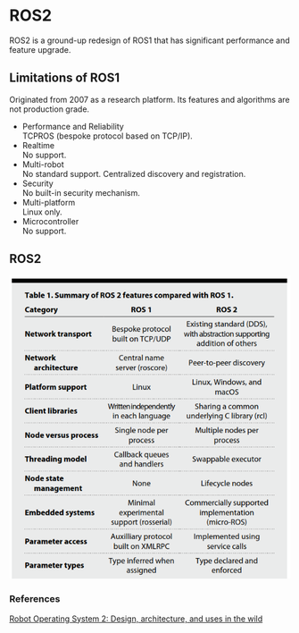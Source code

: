 # ROS2

ROS2 is a ground-up redesign of ROS1 that has significant performance and feature upgrade.

## Limitations of ROS1
Originated from 2007 as a research platform. Its features and algorithms are not production grade.
* Performance and Reliability\
TCPROS (bespoke protocol based on TCP/IP).
* Realtime\
No support.
* Multi-robot\
No standard support. Centralized discovery and registration.
* Security\
No built-in security mechanism.
* Multi-platform\
Linux only.
* Microcontroller\
No support.

## ROS2
![Image](../data/ROS2/ROS1vsROS2.png)


### References
[Robot Operating System 2: Design, architecture, and uses in the wild](https://www.science.org/doi/epdf/10.1126/scirobotics.abm6074)
